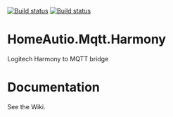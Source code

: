[![Build status](https://ci.appveyor.com/api/projects/status/cu9olsekqrf6vec8/branch/release?svg=true)](https://ci.appveyor.com/project/i8beef/homeautio-mqtt-harmony/branch/release)
[![Build status](https://ci.appveyor.com/api/projects/status/cu9olsekqrf6vec8/branch/master?svg=true)](https://ci.appveyor.com/project/i8beef/homeautio-mqtt-harmony/branch/master)

# HomeAutio.Mqtt.Harmony
Logitech Harmony to MQTT bridge

# Documentation
See the Wiki.
